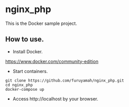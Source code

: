 # nginx_php
This is the Docker sample project.

## How to use.

- Install Docker.

https://www.docker.com/community-edition

- Start containers.

```
git clone https://github.com/furuyamah/nginx_php.git
cd nginx_php
docker-compose up
```

- Access http://localhost by your browser.

